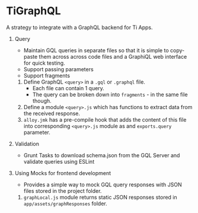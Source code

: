# TiGraphQL

A strategy to integrate with a GraphQL backend for Ti Apps.

1. Query
    - Maintain GQL queries in separate files so that it is simple to copy-paste them across across code files and a GraphiQL web interface for quick testing.
    - Support passing parameters 
    - Support fragments

    1. Define GraphQL `<query>` in a `.gql` or `.graphql` file.
        - Each file can contain 1 query. 
        - The query can be broken down into `fragments` - in the same file though.
    2. Define a module `<query>.js` which has functions to extract data from the received response.
    3. `alloy.jmk` has a pre-compile hook that adds the content of this file into corresponding `<query>.js` module as and `exports.query` parameter.

2. Validation
    - Grunt Tasks to download schema.json from the GQL Server and validate queries using ESLint

3. Using Mocks for frontend development
    - Provides a simple way to mock GQL query responses with JSON files stored in the project folder.

    1. `graphLocal.js` module returns static JSON responses stored in `app/assets/graphResponses` folder.
